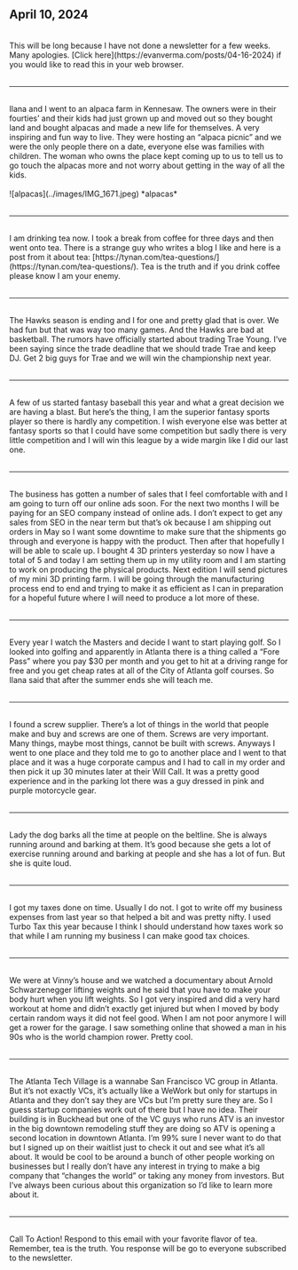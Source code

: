 ## April 10, 2024
<br>
This will be long because I have not done a newsletter for a few weeks. Many apologies. [Click here](https://evanverma.com/posts/04-16-2024) if you would like to read this in your web browser.
<br><br>

----

<br>
Ilana and I went to an alpaca farm in Kennesaw. The owners were in their fourties’ and their kids had just grown up and moved out so they bought land and bought alpacas and made a new life for themselves. A very inspiring and fun way to live. They were hosting an “alpaca picnic” and we were the only people there on a date, everyone else was families with children. The woman who owns the place kept coming up to us to tell us to go touch the alpacas more and not worry about getting in the way of all the kids.
<br><br>
![alpacas](../images/IMG_1671.jpeg)
*alpacas*
<br><br>

----

<br>
I am drinking tea now. I took a break from coffee for three days and then went onto tea. There is a strange guy who writes a blog I like and here is a post from it about tea: [https://tynan.com/tea-questions/](https://tynan.com/tea-questions/). Tea is the truth and if you drink coffee please know I am your enemy.
<br><br>

----

<br>
The Hawks season is ending and I for one and pretty glad that is over. We had fun but that was way too many games. And the Hawks are bad at basketball. The rumors have officially started about trading Trae Young. I’ve been saying since the trade deadline that we should trade Trae and keep DJ. Get 2 big guys for Trae and we will win the championship next year.
<br><br>

----

<br>
A few of us started fantasy baseball this year and what a great decision we are having a blast. But here’s the thing, I am the superior fantasy sports player so there is hardly any competition. I wish everyone else was better at fantasy sports so that I could have some competition but sadly there is very little competition and I will win this league by a wide margin like I did our last one.
<br><br>

----

<br>
The business has gotten a number of sales that I feel comfortable with and I am going to turn off our online ads soon. For the next two months I will be paying for an SEO company instead of online ads. I don’t expect to get any sales from SEO in the near term but that’s ok because I am shipping out orders in May so I want some downtime to make sure that the shipments go through and everyone is happy with the product. Then after that hopefully I will be able to scale up. I bought 4 3D printers yesterday so now I have a total of 5 and today I am setting them up in my utility room and I am starting to work on producing the physical products. Next edition I will send pictures of my mini 3D printing farm. I will be going through the manufacturing process end to end and trying to make it as efficient as I can in preparation for a hopeful future where I will need to produce a lot more of these.
<br><br>

---- 

<br>
Every year I watch the Masters and decide I want to start playing golf. So I looked into golfing and apparently in Atlanta there is a thing called a “Fore Pass” where you pay $30 per month and you get to hit at a driving range for free and you get cheap rates at all of the City of Atlanta golf courses. So Ilana said that after the summer ends she will teach me.
<br><br>

----

<br>
I found a screw supplier. There’s a lot of things in the world that people make and buy and screws are one of them. Screws are very important. Many things, maybe most things, cannot be built with screws. Anyways I went to one place and they told me to go to another place and I went to that place and it was a huge corporate campus and I had to call in my order and then pick it up 30 minutes later at their Will Call. It was a pretty good experience and in the parking lot there was a guy dressed in pink and purple motorcycle gear.
<br><br>

----

<br>
Lady the dog barks all the time at people on the beltline. She is always running around and barking at them. It’s good because she gets a lot of exercise running around and barking at people and she has a lot of fun. But she is quite loud.
<br><br>

----

<br>
I got my taxes done on time. Usually I do not. I got to write off my business expenses from last year so that helped a bit and was pretty nifty. I used Turbo Tax this year because I think I should understand how taxes work so that while I am running my business I can make good tax choices.
<br><br>

----

<br>
We were at Vinny’s house and we watched a documentary about Arnold Schwarzenegger lifting weights and he said that you have to make your body hurt when you lift weights. So I got very inspired and did a very hard workout at home and didn’t exactly get injured but when I moved by body certain random ways it did not feel good. When I am not poor anymore I will get a rower for the garage. I saw something online that showed a man in his 90s who is the world champion rower. Pretty cool.
<br><br>

----

<br>
The Atlanta Tech Village is a wannabe San Francisco VC group in Atlanta. But it’s not exactly VCs, it’s actually like a WeWork but only for startups in Atlanta and they don’t say they are VCs but I’m pretty sure they are. So I guess startup companies work out of there but I have no idea. Their building is in Buckhead but one of the VC guys who runs ATV is an investor in the big downtown remodeling stuff they are doing so ATV is opening a second location in downtown Atlanta. I’m 99% sure I never want to do that but I signed up on their waitlist just to check it out and see what it’s all about. It would be cool to be around a bunch of other people working on businesses but I really don’t have any interest in trying to make a big company that “changes the world” or taking any money from investors. But I’ve always been curious about this organization so I’d like to learn more about it.
<br><br>

----

<br>
Call To Action! Respond to this email with your favorite flavor of tea. Remember, tea is the truth. You response will be go to everyone subscribed to the newsletter.
